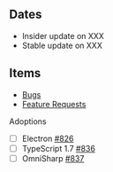 ## Dates
- Insider update on XXX
- Stable update on XXX

## Items
- [Bugs](https://github.com/Microsoft/vscode/issues?utf8=%E2%9C%93&q=is%3Aopen+is%3Aissue+label%3Abug+milestone%3A%22Dec+2015%22+-label%3Aupstream+)
- [Feature Requests](https://github.com/Microsoft/vscode/issues?utf8=%E2%9C%93&q=is%3Aopen+is%3Aissue+label%3Afeature%3Arequest+milestone%3A%22Dec+2015%22+-label%3Aupstream+)

Adoptions
- [ ] Electron [#826](../issues/826)
- [ ] TypeScript 1.7 [#836](../issues/836)
- [ ] OmniSharp [#837](../issues/837)